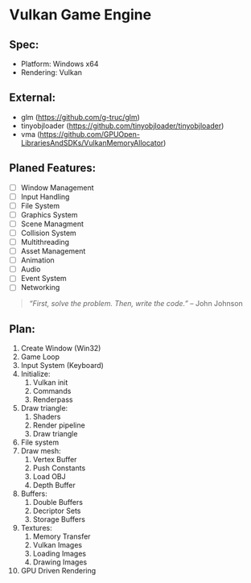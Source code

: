 

# **Vulkan Game Engine**

## Spec:

- Platform: Windows x64
- Rendering: Vulkan

## External:

- glm (https://github.com/g-truc/glm)
- tinyobjloader (https://github.com/tinyobjloader/tinyobjloader)
- vma (https://github.com/GPUOpen-LibrariesAndSDKs/VulkanMemoryAllocator)

## Planed Features:

- [ ] Window Management
- [ ] Input Handling
- [ ] File System
- [ ] Graphics System
- [ ] Scene Managment
- [ ] Collision System
- [ ] Multithreading
- [ ] Asset Management
- [ ] Animation
- [ ] Audio
- [ ] Event System
- [ ] Networking

> *“First, solve the problem. Then, write the code.”* – John Johnson

## Plan:

1. Create Window (Win32)
2. Game Loop
3. Input System (Keyboard)
4. Initialize:
    1. Vulkan init
    2. Commands
    3. Renderpass
5. Draw triangle:
    1. Shaders
    2. Render pipeline
    3. Draw triangle
6. File system
7. Draw mesh:
    1. Vertex Buffer
    2. Push Constants
    3. Load OBJ
    4. Depth Buffer
8. Buffers:
    1. Double Buffers
    2. Decriptor Sets
    3. Storage Buffers
9. Textures:
    1. Memory Transfer
    2. Vulkan Images
    3. Loading Images
    4. Drawing Images
10. GPU Driven Rendering